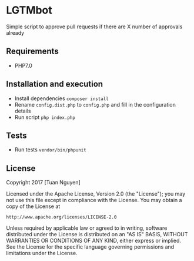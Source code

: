 # LGTMbot
Simple script to approve pull requests if there are X number of approvals already


## Requirements
- PHP7.0

## Installation and execution
- Install dependencies `composer install`
- Rename `config.dist.php` to `config.php` and fill in the configuration details
- Run script `php index.php`

## Tests
- Run tests `vendor/bin/phpunit`


## License
Copyright 2017 [Tuan Nguyen]

Licensed under the Apache License, Version 2.0 (the "License"); you may not use this file except in compliance with the License. You may obtain a copy of the License at

    http://www.apache.org/licenses/LICENSE-2.0

Unless required by applicable law or agreed to in writing, software distributed under the License is distributed on an "AS IS" BASIS, WITHOUT WARRANTIES OR CONDITIONS OF ANY KIND, either express or implied. See the License for the specific language governing permissions and limitations under the License.
